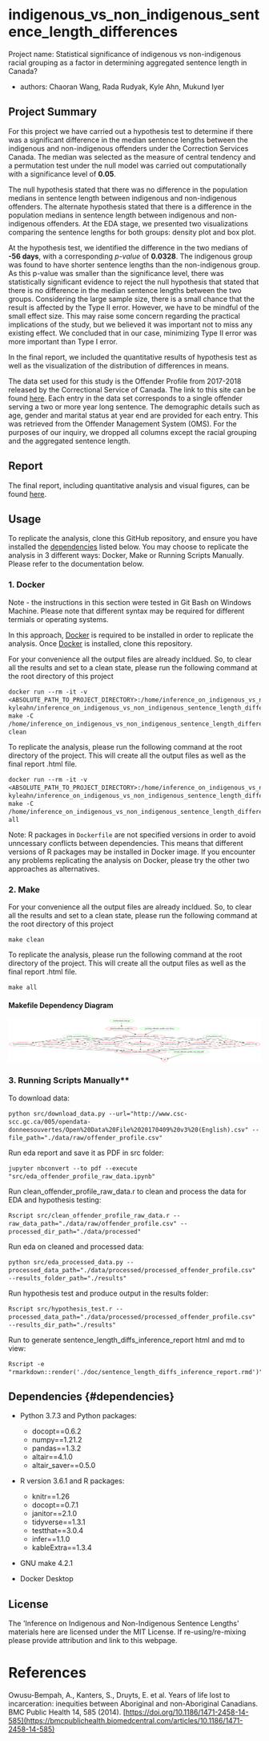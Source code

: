 # indigenous_vs_non_indigenous_sentence_length_differences

Project name: Statistical significance of indigenous vs non-indigenous racial grouping as a factor in determining aggregated sentence length in Canada?

-   authors: Chaoran Wang, Rada Rudyak, Kyle Ahn, Mukund Iyer

## Project Summary

For this project we have carried out a hypothesis test to determine if there was a significant difference in the median sentence lengths between the indigenous and non-indigenous offenders under the Correction Services Canada. The median was selected as the measure of central tendency and a permutation test under the null model was carried out computationally with a significance level of **0.05**.

The null hypothesis stated that there was no difference in the population medians in sentence length between indigenous and non-indigenous offenders. The alternate hypothesis stated that there is a difference in the population medians in sentence length between indigenous and non-indigenous offenders. At the EDA stage, we presented two visualizations comparing the sentence lengths for both groups: density plot and box plot.

At the hypothesis test, we identified the difference in the two medians of **-56 days**, with a corresponding *p-value* of **0.0328**. The indigenous group was found to have shorter sentence lengths than the non-indigenous group. As this p-value was smaller than the significance level, there was statistically significant evidence to reject the null hypothesis that stated that there is no difference in the median sentence lengths between the two groups. Considering the large sample size, there is a small chance that the result is affected by the Type II error. However, we have to be mindful of the small effect size. This may raise some concern regarding the practical implications of the study, but we believed it was important not to miss any existing effect. We concluded that in our case, minimizing Type II error was more important than Type I error.

In the final report, we included the quantitative results of hypothesis test as well as the visualization of the distribution of differences in means.

The data set used for this study is the Offender Profile from 2017-2018 released by the Correctional Service of Canada. The link to this site can be found [here](https://open.canada.ca/data/en/dataset/844ff1e3-e137-41be-9ebe-6bd9843c1a53). Each entry in the data set corresponds to a single offender serving a two or more year long sentence. The demographic details such as age, gender and marital status at year end are provided for each entry. This was retrieved from the Offender Management System (OMS). For the purposes of our inquiry, we dropped all columns except the racial grouping and the aggregated sentence length.

## Report

The final report, including quantitative analysis and visual figures, can be found [here](https://htmlpreview.github.io/?https://github.com/UBC-MDS/DSCI_522_inference_on_indigenous_vs_non_indigenous_sentence_length_differences/blob/main/doc/sentence_length_diffs_inference_report.html).

## Usage
To replicate the analysis, clone this GitHub repository, and ensure you have installed the [dependencies](#dependencies) listed below.
You may choose to replicate the analysis in 3 different ways: Docker, Make or Running Scripts Manually.
Please refer to the documentation below.

### 1. Docker
Note - the instructions in this section were tested in Git Bash on Windows Machine. Please note that different syntax may be required for different termials or operating systems.

In this approach, [Docker](https://www.docker.com/get-started) is required to be installed in order to replicate the analysis. Once [Docker](https://www.docker.com/get-started) is installed, clone this repository.

For your convenience all the output files are already incldued. So, to clear all the results and set to a clean state, please run the following command at the root directory of this project

    docker run --rm -it -v <ABSOLUTE_PATH_TO_PROJECT_DIRECTORY>:/home/inference_on_indigenous_vs_non_indigenous_sentence_length_differences kyleahn/inference_on_indigenous_vs_non_indigenous_sentence_length_differences make -C /home/inference_on_indigenous_vs_non_indigenous_sentence_length_differences clean

To replicate the analysis, please run the following command at the root directory of the project. This will create all the output files as well as the final report .html file.

    docker run --rm -it -v <ABSOLUTE_PATH_TO_PROJECT_DIRECTORY>:/home/inference_on_indigenous_vs_non_indigenous_sentence_length_differences kyleahn/inference_on_indigenous_vs_non_indigenous_sentence_length_differences make -C /home/inference_on_indigenous_vs_non_indigenous_sentence_length_differences all

Note: R packages in `Dockerfile` are not specified versions in order to avoid unncessary conflicts between dependencies. This means that different versions of R packages may be installed in Docker image. If you encounter any problems replicating the analysis on Docker, please try the other two approaches as alternatives.
### 2. Make
For your convenience all the output files are already incldued. So, to clear all the results and set to a clean state, please run the following command at the root directory of this project

    make clean

To replicate the analysis, please run the following command at the root directory of the project. This will create all the output files as well as the final report .html file.

    make all

#### Makefile Dependency Diagram 
![](./Makefile.png)


### 3. Running Scripts Manually**

To download data:

    python src/download_data.py --url="http://www.csc-scc.gc.ca/005/opendata-donneesouvertes/Open%20Data%20File%2020170409%20v3%20(English).csv" --file_path="./data/raw/offender_profile.csv"

Run eda report and save it as PDF in src folder:

    jupyter nbconvert --to pdf --execute "src/eda_offender_profile_raw_data.ipynb"

Run clean_offender_profile_raw_data.r to clean and process the data for EDA and hypothesis testing:

    Rscript src/clean_offender_profile_raw_data.r --raw_data_path="./data/raw/offender_profile.csv" --processed_dir_path="./data/processed"

Run eda on cleaned and processed data:

    python src/eda_processed_data.py --processed_data_path="./data/processed/processed_offender_profile.csv" --results_folder_path="./results"

Run hypothesis test and produce output in the results folder:

    Rscript src/hypothesis_test.r --processed_data_path="./data/processed/processed_offender_profile.csv" --results_dir_path="./results"

Run to generate sentence_length_diffs_inference_report html and md to view:

    Rscript -e "rmarkdown::render('./doc/sentence_length_diffs_inference_report.rmd')"
    

## Dependencies {#dependencies}

-   Python 3.7.3 and Python packages:

    -   docopt==0.6.2
    -   numpy==1.21.2
    -   pandas==1.3.2
    -   altair==4.1.0
    -   altair_saver==0.5.0

-   R version 3.6.1 and R packages:

    -   knitr==1.26
    -   docopt==0.7.1
    -   janitor==2.1.0
    -   tidyverse==1.3.1
    -   testthat==3.0.4
    -   infer==1.1.0
    -   kableExtra==1.3.4

-   GNU make 4.2.1
-   Docker Desktop

## License

The 'Inference on Indigenous and Non-Indigenous Sentence Lengths' materials here are licensed under the MIT License. If re-using/re-mixing please provide attribution and link to this webpage.

# References

Owusu-Bempah, A., Kanters, S., Druyts, E. et al. Years of life lost to incarceration: inequities between Aboriginal and non-Aboriginal Canadians. BMC Public Health 14, 585 (2014). [https://doi.org/10.1186/1471-2458-14-585](https://bmcpublichealth.biomedcentral.com/articles/10.1186/1471-2458-14-585)
